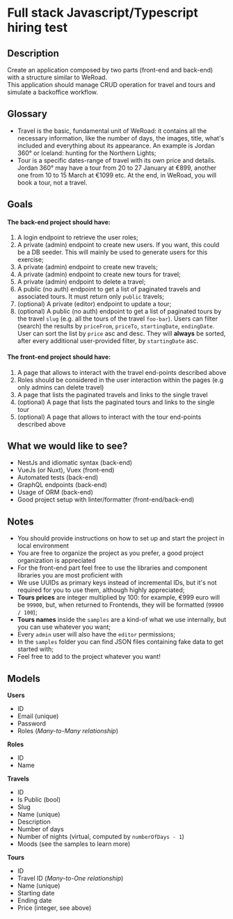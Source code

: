 # Full stack Javascript/Typescript hiring test
## Description
Create an application composed by two parts (front-end and back-end) with a structure similar to WeRoad.  
This application should manage CRUD operation for travel and tours and simulate a backoffice workflow.

## Glossary
- Travel is the basic, fundamental unit of WeRoad: it contains all the necessary information, like the number of days, the images, title, what's included and everything about its appearance. An example is Jordan 360° or Iceland: hunting for the Northern Lights;
- Tour is a specific dates-range of travel with its own price and details. Jordan 360° may have a tour from 20 to 27 January at €899, another one from 10 to 15 March at €1099 etc. At the end, in WeRoad, you will book a tour, not a travel.

## Goals

#### The back-end project should have:

1. A login endpoint to retrieve the user roles;
2. A private (admin) endpoint to create new users. If you want, this could be a DB seeder. This will mainly be used to generate users for this exercise;
3. A private (admin) endpoint to create new travels;
4. A private (admin) endpoint to create new tours for travel;
5. A private (admin) endpoint to delete a travel;
6. A public (no auth) endpoint to get a list of paginated travels and associated tours. It must return only `public` travels;
7. (optional) A private (editor) endpoint to update a tour;
8. (optional) A public (no auth) endpoint to get a list of paginated tours by the travel `slug` (e.g. all the tours of the travel `foo-bar`). Users can filter (search) the results by `priceFrom`, `priceTo`, `startingDate`, `endingDate`. User can sort the list by `price` asc and desc. They will **always** be sorted, after every additional user-provided filter, by `startingDate` asc.

#### The front-end project should have:
1. A page that allows to interact with the travel end-points described above
3. Roles should be considered in the user interaction within the pages (e.g only admins can delete travel)
4. A page that lists the paginated travels and links to the single travel
5. (optional) A page that lists the paginated tours and links to the single tour
6. (optional) A page that allows to interact with the tour end-points described above

## What we would like to see?
- NestJs and idiomatic syntax (back-end)  
- VueJs (or Nuxt), Vuex (front-end)  
- Automated tests (back-end)  
- GraphQL endpoints (back-end)  
- Usage of ORM  (back-end)  
- Good project setup with linter/formatter (front-end/back-end)

## Notes
- You should provide instructions on how to set up and start the project in local environment
- You are free to organize the project as you prefer, a good project organization is appreciated
- For the front-end part feel free to use the libraries and component libraries you are most proficient with
- We use UUIDs as primary keys instead of incremental IDs, but it's not required for you to use them, although highly appreciated;
- **Tours prices** are integer multiplied by 100: for example, €999 euro will be `99900`, but, when returned to Frontends, they will be formatted (`99900 / 100`);
- **Tours names** inside the `samples` are a kind-of what we use internally, but you can use whatever you want;
- Every `admin` user will also have the `editor` permissions;
- In the `samples` folder you can find JSON files containing fake data to get started with;
- Feel free to add to the project whatever you want!

## Models

**Users**

- ID
- Email (unique)
- Password
- Roles (*Many-to-Many relationship*)

**Roles**

- ID
- Name

**Travels**

- ID
- Is Public (bool)
- Slug
- Name (unique)
- Description
- Number of days
- Number of nights (virtual, computed by `numberOfDays - 1`)
- Moods (see the samples to learn more)

**Tours**

- ID
- Travel ID (*Many-to-One relationship*)
- Name (unique)
- Starting date
- Ending date
- Price (integer, see above)
